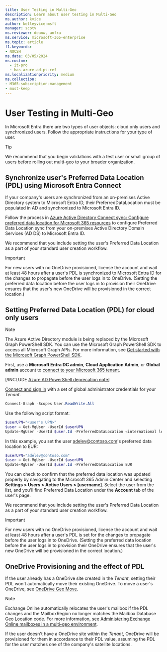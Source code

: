 ```yaml
---
title: User Testing in Multi-Geo
description: Learn about user testing in Multi-Geo
ms.author: kvice
author: kelleyvice-msft
manager: scotv
ms.reviewer: deanw, anfra
ms.service: microsoft-365-enterprise
ms.topic: article
f1.keywords:
- NOCSH
ms.date: 03/05/2024
ms.custom:
  - it-pro
  - has-azure-ad-ps-ref
ms.localizationpriority: medium
ms.collection:
- M365-subscription-management
- must-keep
---
```


# User Testing in Multi-Geo

In Microsoft Entra there are two types of user objects: cloud only users and synchronized users. Follow the appropriate instructions for your type of user.

>[!TIP]
>We recommend that you begin validations with a test user or small group of users before rolling out multi-geo to your broader organization.

<a name='synchronize-users-preferred-data-location-using-azure-ad-connect'></a>

## Synchronize user's Preferred Data Location (PDL) using Microsoft Entra Connect

If your company's users are synchronized from an on-premises Active Directory system to Microsoft Entra ID, their PreferredDataLocation must be populated in AD and synchronized to Microsoft Entra ID.

Follow the process in <a href="/azure/active-directory/hybrid/how-to-connect-sync-feature-preferreddatalocation" target="_blank">Azure Active Directory Connect sync: Configure preferred data location for Microsoft 365 resources</a> to configure Preferred Data Location sync from your on-premises Active Directory Domain Services (AD DS) to Microsoft Entra ID.

We recommend that you include setting the user's Preferred Data Location as a part of your standard user creation workflow.

>[!IMPORTANT]
>For new users with no OneDrive provisioned, license the account and wait at least 48 hours after a user's PDL is synchronized to Microsoft Entra ID for the changes to propagate before the user logs in to OneDrive. (Setting the preferred data location before the user logs in to provision their OneDrive ensures that the user's new OneDrive will be provisioned in the correct location.)

## Setting Preferred Data Location (PDL) for cloud only users

>[!NOTE]
> The Azure Active Directory module is being replaced by the Microsoft Graph PowerShell SDK. You can use the Microsoft Graph PowerShell SDK to access all Microsoft Graph APIs. For more information, see [Get started with the Microsoft Graph PowerShell SDK](/powershell/microsoftgraph/get-started).

First, use a **Microsoft Entra DC admin**, **Cloud Application Admin**, or **Global admin** account to [connect to your Microsoft 365 tenant](connect-to-microsoft-365-powershell.md).

[!INCLUDE [Azure AD PowerShell deprecation note](~/../microsoft-365/reusable-content/msgraph-powershell/includes/aad-powershell-deprecation-note.md)]

[Connect and sign in](connect-to-microsoft-365-powershell.md) with a set of global administrator credentials for your _Tenant_.

```powershell
Connect-Graph -Scopes User.ReadWrite.All
```

Use the following script format:

```PowerShell
$userUPN="<user's UPN>"
$user = Get-MgUser -UserId $userUPN
Update-MgUser -UserId $user.Id -PreferredDataLocation <international location code>
```

In this example, you set the user adelev@contoso.com's preferred data location to EUR:

```powershell
$userUPN="adelev@contoso.com"
$user = Get-MgUser -UserId $userUPN
Update-MgUser -UserId $user.Id -PreferredDataLocation EUR
```

You can check to confirm that the preferred data location was updated properly by navigating to the Microsoft 365 Admin Center and selecting **Settings > Users > Active Users > [username]**. Select the user from the list, and you'll find Preferred Data Location under the **Account** tab of the user's page.

We recommend that you include setting the user's Preferred Data Location as a part of your standard user creation workflow.

>[!IMPORTANT]
>For new users with no OneDrive provisioned, license the account and wait at least 48 hours after a user's PDL is set for the changes to propagate before the user logs in to OneDrive. (Setting the preferred data location before the user logs in to provision their OneDrive ensures that the user's new OneDrive will be provisioned in the correct location.)

## OneDrive Provisioning and the effect of PDL

If the user already has a OneDrive site created in the _Tenant_, setting their PDL won't automatically move their existing OneDrive. To move a user's OneDrive, see [OneDrive Geo Move](move-onedrive-between-geo-locations.md).

> [!NOTE]
> Exchange Online automatically relocates the user's mailbox if the PDL changes and the MailboxRegion no longer matches the Mailbox Database Geo Location code. For more information, see [Administering Exchange Online mailboxes in a multi-geo environment](administering-exchange-online-multi-geo.md).

If the user doesn't have a OneDrive site within the _Tenant_, OneDrive will be provisioned for them in accordance to their PDL value, assuming the PDL for the user matches one of the company's satellite locations.
